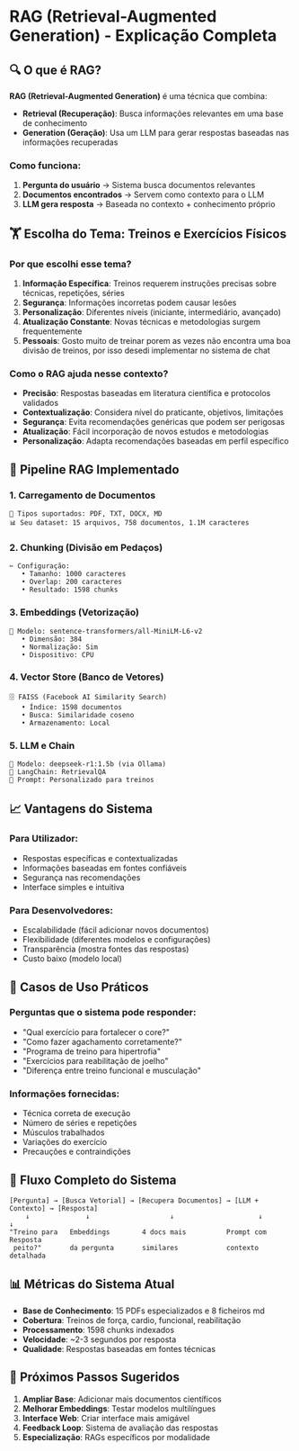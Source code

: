 # RAG (Retrieval-Augmented Generation) - Explicação Completa

## 🔍 O que é RAG?

**RAG (Retrieval-Augmented Generation)** é uma técnica que combina:
- **Retrieval (Recuperação)**: Busca informações relevantes em uma base de conhecimento
- **Generation (Geração)**: Usa um LLM para gerar respostas baseadas nas informações recuperadas

### Como funciona:
1. **Pergunta do usuário** → Sistema busca documentos relevantes
2. **Documentos encontrados** → Servem como contexto para o LLM
3. **LLM gera resposta** → Baseada no contexto + conhecimento próprio

## 🏋️ Escolha do Tema: Treinos e Exercícios Físicos

### Por que escolhi esse tema?

1. **Informação Específica**: Treinos requerem instruções precisas sobre técnicas, repetições, séries
2. **Segurança**: Informações incorretas podem causar lesões
3. **Personalização**: Diferentes níveis (iniciante, intermediário, avançado)
4. **Atualização Constante**: Novas técnicas e metodologias surgem frequentemente
5. **Pessoais**: Gosto muito de treinar porem as vezes não encontra uma boa divisão de treinos, por isso desedi implementar no sistema de chat

### Como o RAG ajuda nesse contexto?

- **Precisão**: Respostas baseadas em literatura científica e protocolos validados
- **Contextualização**: Considera nível do praticante, objetivos, limitações
- **Segurança**: Evita recomendações genéricas que podem ser perigosas
- **Atualização**: Fácil incorporação de novos estudos e metodologias
- **Personalização**: Adapta recomendações baseadas em perfil específico

## 🔧 Pipeline RAG Implementado

### 1. **Carregamento de Documentos**
```
📄 Tipos suportados: PDF, TXT, DOCX, MD
📊 Seu dataset: 15 arquivos, 758 documentos, 1.1M caracteres
```

### 2. **Chunking (Divisão em Pedaços)**
```
✂️ Configuração:
   • Tamanho: 1000 caracteres
   • Overlap: 200 caracteres
   • Resultado: 1598 chunks
```

### 3. **Embeddings (Vetorização)**
```
🧠 Modelo: sentence-transformers/all-MiniLM-L6-v2
   • Dimensão: 384
   • Normalização: Sim
   • Dispositivo: CPU
```

### 4. **Vector Store (Banco de Vetores)**
```
🗄️ FAISS (Facebook AI Similarity Search)
   • Índice: 1598 documentos
   • Busca: Similaridade coseno
   • Armazenamento: Local
```

### 5. **LLM e Chain**
```
🤖 Modelo: deepseek-r1:1.5b (via Ollama)
🔗 LangChain: RetrievalQA
📝 Prompt: Personalizado para treinos
```

## 📈 Vantagens do Sistema

### Para Utilizador:
- Respostas específicas e contextualizadas
- Informações baseadas em fontes confiáveis
- Segurança nas recomendações
- Interface simples e intuitiva

### Para Desenvolvedores:
- Escalabilidade (fácil adicionar novos documentos)
- Flexibilidade (diferentes modelos e configurações)
- Transparência (mostra fontes das respostas)
- Custo baixo (modelo local)

## 🎯 Casos de Uso Práticos

### Perguntas que o sistema pode responder:
- "Qual exercício para fortalecer o core?"
- "Como fazer agachamento corretamente?"
- "Programa de treino para hipertrofia"
- "Exercícios para reabilitação de joelho"
- "Diferença entre treino funcional e musculação"

### Informações fornecidas:
- Técnica correta de execução
- Número de séries e repetições
- Músculos trabalhados
- Variações do exercício
- Precauções e contraindições

## 🔄 Fluxo Completo do Sistema

```
[Pergunta] → [Busca Vetorial] → [Recupera Documentos] → [LLM + Contexto] → [Resposta]
    ↓              ↓                    ↓                     ↓              ↓
"Treino para   Embeddings        4 docs mais          Prompt com        Resposta
 peito?"       da pergunta       similares            contexto          detalhada
```

## 📊 Métricas do Sistema Atual

- **Base de Conhecimento**: 15 PDFs especializados e 8 ficheiros md
- **Cobertura**: Treinos de força, cardio, funcional, reabilitação
- **Processamento**: 1598 chunks indexados
- **Velocidade**: ~2-3 segundos por resposta
- **Qualidade**: Respostas baseadas em fontes técnicas

## 🚀 Próximos Passos Sugeridos

1. **Ampliar Base**: Adicionar mais documentos científicos
2. **Melhorar Embeddings**: Testar modelos multilíngues
3. **Interface Web**: Criar interface mais amigável
4. **Feedback Loop**: Sistema de avaliação das respostas
5. **Especialização**: RAGs específicos por modalidade
